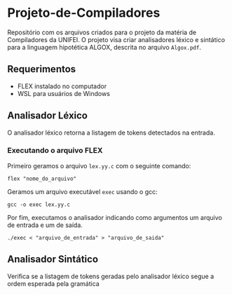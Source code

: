 # Projeto-de-Compiladores
Repositório com os arquivos criados para o projeto da matéria de Compiladores da UNIFEI. O projeto visa criar analisadores léxico e sintático para a linguagem hipotética ALGOX, descrita no arquivo `Algox.pdf`.

## Requerimentos

- FLEX instalado no computador
- WSL para usuários de Windows

## Analisador Léxico

O analisador léxico retorna a listagem de tokens detectados na entrada.

### Executando o arquivo FLEX

Primeiro geramos o arquivo `lex.yy.c` com o seguinte comando:

`flex "nome_do_arquivo"`

Geramos um arquivo executável `exec` usando o gcc:

`gcc -o exec lex.yy.c`

Por fim, executamos o analisador indicando como argumentos um arquivo de entrada e um de saída.

`./exec < "arquivo_de_entrada" > "arquivo_de_saida"`

## Analisador Sintático

Verifica se a listagem de tokens geradas pelo analisador léxico segue a ordem esperada pela gramática
